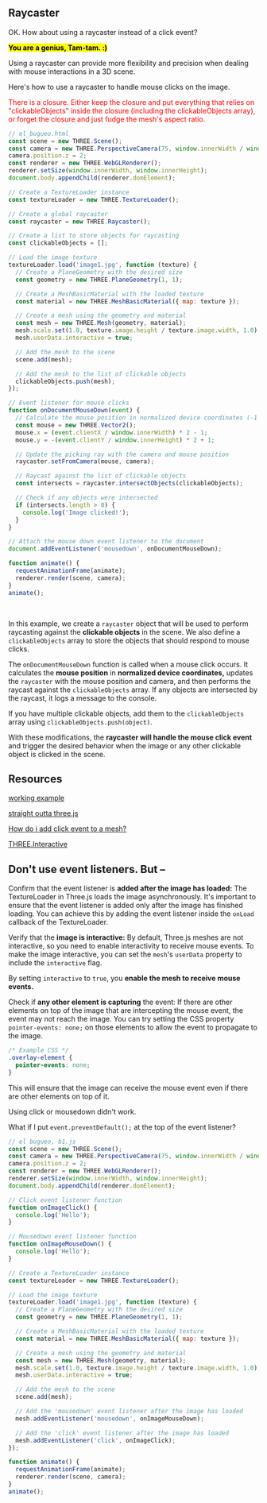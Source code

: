 ## Raycaster

OK.  How about using a raycaster instead of a click event?

<mark>**You are a genius, Tam-tam. :)**</mark>

Using a raycaster can provide more flexibility and precision when dealing with mouse interactions in a 3D scene.

Here's how to use a raycaster to handle mouse clicks on the image.

<span style="color:red;">There is a closure.  Either keep the closure and put everything that relies on "clickableObjects" inside the closure (including the clickableObjects array), or forget the closure and just fudge the mesh's aspect ratio.</span>

```js
// el_bugueo.html
const scene = new THREE.Scene();
const camera = new THREE.PerspectiveCamera(75, window.innerWidth / window.innerHeight, 0.1, 1000);
camera.position.z = 2;
const renderer = new THREE.WebGLRenderer();
renderer.setSize(window.innerWidth, window.innerHeight);
document.body.appendChild(renderer.domElement);

// Create a TextureLoader instance
const textureLoader = new THREE.TextureLoader();

// Create a global raycaster
const raycaster = new THREE.Raycaster();

// Create a list to store objects for raycasting
const clickableObjects = [];

// Load the image texture
textureLoader.load('image1.jpg', function (texture) {
  // Create a PlaneGeometry with the desired size
  const geometry = new THREE.PlaneGeometry(1, 1);

  // Create a MeshBasicMaterial with the loaded texture
  const material = new THREE.MeshBasicMaterial({ map: texture });

  // Create a mesh using the geometry and material
  const mesh = new THREE.Mesh(geometry, material);
  mesh.scale.set(1.0, texture.image.height / texture.image.width, 1.0);
  mesh.userData.interactive = true;

  // Add the mesh to the scene
  scene.add(mesh);

  // Add the mesh to the list of clickable objects
  clickableObjects.push(mesh);
});

// Event listener for mouse clicks
function onDocumentMouseDown(event) {
  // Calculate the mouse position in normalized device coordinates (-1 to +1)
  const mouse = new THREE.Vector2();
  mouse.x = (event.clientX / window.innerWidth) * 2 - 1;
  mouse.y = -(event.clientY / window.innerHeight) * 2 + 1;

  // Update the picking ray with the camera and mouse position
  raycaster.setFromCamera(mouse, camera);

  // Raycast against the list of clickable objects
  const intersects = raycaster.intersectObjects(clickableObjects);

  // Check if any objects were intersected
  if (intersects.length > 0) {
    console.log('Image clicked!');
  }
}

// Attach the mouse down event listener to the document
document.addEventListener('mousedown', onDocumentMouseDown);

function animate() {
  requestAnimationFrame(animate);
  renderer.render(scene, camera);
}
animate();
```

<br>

In this example, we create a `raycaster` object that will be used to perform raycasting against the **clickable objects** in the scene. We also define a `clickableObjects` array to store the objects that should respond to mouse clicks.

The `onDocumentMouseDown` function is called when a mouse click occurs. It calculates the **mouse position** in **normalized device coordinates,** updates the `raycaster` with the mouse position and camera, and then performs the raycast against the `clickableObjects` array. If any objects are intersected by the raycast, it logs a message to the console.

If you have multiple clickable objects, add them to the `clickableObjects` array using `clickableObjects.push(object)`.

With these modifications, the **raycaster will handle the mouse click event** and trigger the desired behavior when the image or any other clickable object is clicked in the scene.

## Resources

[working example](https://codesandbox.io/s/basic-threejs-example-with-re-use-dsrvn)

[straight outta three.js](https://threejs.org/docs/index.html?q=ray#api/en/core/Raycaster)

[How do i add click event to a mesh?](https://discourse.threejs.org/t/how-do-i-add-click-event-to-a-mesh/43837/2)

[THREE.Interactive](https://github.com/markuslerner/THREE.Interactive)

## Don't use event listeners. But &ndash;

Confirm that the event listener is **added after the image has loaded:** The TextureLoader in Three.js loads the image asynchronously. It's important to ensure that the event listener is added only after the image has finished loading. You can achieve this by adding the event listener inside the `onLoad` callback of the TextureLoader.

Verify that the **image is interactive:** By default, Three.js meshes are not interactive, so you need to enable interactivity to receive mouse events. To make the image interactive, you can set the `mesh`'s `userData` property to include the `interactive` flag.

By setting `interactive` to `true`, you **enable the mesh to receive mouse events.**

Check if **any other element is capturing** the event: If there are other elements on top of the image that are intercepting the mouse event, the event may not reach the image. You can try setting the CSS property `pointer-events: none;` on those elements to allow the event to propagate to the image.

```css
/* Example CSS */
.overlay-element {
  pointer-events: none;
}
```

This will ensure that the image can receive the mouse event even if there are other elements on top of it.

Using click or mousedown didn't work.

What if I put `event.preventDefault();` at the top of the event listener?

```js
// el bugueo, b1.js
const scene = new THREE.Scene();
const camera = new THREE.PerspectiveCamera(75, window.innerWidth / window.innerHeight, 0.1, 1000);
camera.position.z = 2;
const renderer = new THREE.WebGLRenderer();
renderer.setSize(window.innerWidth, window.innerHeight);
document.body.appendChild(renderer.domElement);

// Click event listener function
function onImageClick() {
  console.log('Hello');
}

// Mousedown event listener function
function onImageMouseDown() {
  console.log('Hello');
}

// Create a TextureLoader instance
const textureLoader = new THREE.TextureLoader();

// Load the image texture
textureLoader.load('image1.jpg', function (texture) {
  // Create a PlaneGeometry with the desired size
  const geometry = new THREE.PlaneGeometry(1, 1);

  // Create a MeshBasicMaterial with the loaded texture
  const material = new THREE.MeshBasicMaterial({ map: texture });

  // Create a mesh using the geometry and material
  const mesh = new THREE.Mesh(geometry, material);
  mesh.scale.set(1.0, texture.image.height / texture.image.width, 1.0);
  mesh.userData.interactive = true;

  // Add the mesh to the scene
  scene.add(mesh);

  // Add the 'mousedown' event listener after the image has loaded
  mesh.addEventListener('mousedown', onImageMouseDown);

  // Add the 'click' event listener after the image has loaded
  mesh.addEventListener('click', onImageClick);
});

function animate() {
  requestAnimationFrame(animate);
  renderer.render(scene, camera);
}
animate();
```

<br>
